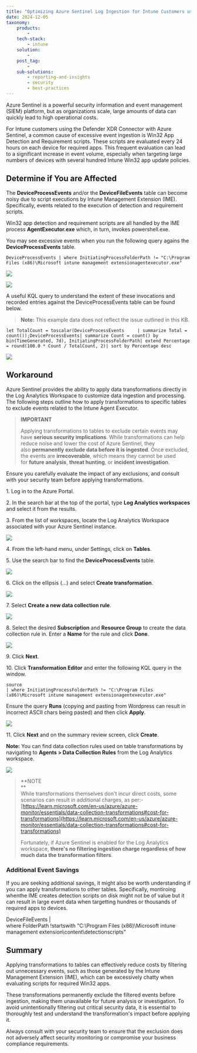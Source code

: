 ```yaml
---
title: "Optimizing Azure Sentinel Log Ingestion for Intune Customers using the Defender XDR Connector"
date: 2024-12-05
taxonomy:
    products:
        - 
    tech-stack:
        - intune
    solution:
        - 
    post_tag:
        - 
    sub-solutions:
        - reporting-and-insights
        - security
        - best-practices
---
```


Azure Sentinel is a powerful security information and event management (SIEM) platform, but as organizations scale, large amounts of data can quickly lead to high operational costs.

For Intune customers using the Defender XDR Connector with Azure Sentinel, a common cause of excessive event ingestion is Win32 App Detection and Requirement scripts. These scripts are evaluated every 24 hours on each device for required apps. This frequent evaluation can lead to a significant increase in event volume, especially when targeting large numbers of devices with several hundred Intune Win32 app update policies.

## Determine if You are Affected

The **DeviceProcessEvents** and/or the **DeviceFileEvents** table can become noisy due to script executions by Intune Management Extension (IME). Specifically, events related to the execution of detection and requirement scripts.

Win32 app detection and requirement scripts are all handled by the IME process **AgentExecutor.exe** which, in turn, invokes powershell.exe.

You may see excessive events when you run the following query agains the **DeviceProcessEvents** table.

```
DeviceProcessEvents | where InitiatingProcessFolderPath != "C:\Program Files (x86)\Microsoft intune management extensionagentexecutor.exe"
```

![](../../_images/sentinel_data_kql_query.jpg)

![](../../_images/sentinel_data.jpg)

A useful KQL query to understand the extent of these invocations and recorded entries against the DeviceProcessEvents table can be found below.

> **Note:** This example data does not reflect the issue outlined in this KB.

```
let TotalCount = toscalar(DeviceProcessEvents     | summarize Total = count());DeviceProcessEvents| summarize Count = count() by bin(TimeGenerated, 7d), InitiatingProcessFolderPath| extend Percentage = round(100.0 * Count / TotalCount, 2)| sort by Percentage desc
```

![](../../_images/kql_sentinel_example.jpg)

## Workaround

Azure Sentinel provides the ability to apply data transformations directly in the Log Analytics Workspace to customize data ingestion and processing. The following steps outline how to apply transformations to specific tables to exclude events related to the Intune Agent Executor.

> **IMPORTANT**
> 
> Applying transformations to tables to exclude certain events may have **serious security implications**. While transformations can help reduce noise and lower the cost of Azure Sentinel, they also **permanently exclude data before it is ingested**. Once excluded, the events are **irrecoverable**, which means they cannot be used for **future analysis**, **threat hunting**, or **incident investigation**.

Ensure you carefully evaluate the impact of any exclusions, and consult with your security team before applying transformations.

1\. Log in to the Azure Portal.

2\. In the search bar at the top of the portal, type **Log Analytics workspaces** and select it from the results.

3\. From the list of workspaces, locate the Log Analytics Workspace associated with your Azure Sentinel instance.

![](../../_images/sentinel_1.jpg)

4\. From the left-hand menu, under Settings, click on **Tables**.

5\. Use the search bar to find the **DeviceProcessEvents** table.

![](../../_images/sentinel_2.jpg)

6\. Click on the ellipsis (...) and select **Create transformation**.

![](../../_images/sentinel_3.jpg)

7\. Select **Create a new data collection rule**.

![](../../_images/sentinel_4.jpg)

8\. Select the desired **Subscription** and **Resource Group** to create the data collection rule in. Enter a **Name** for the rule and click **Done**.

![](../../_images/sentinel_5.jpg)

9\. Click **Next**.

10\. Click **Transformation Editor** and enter the following KQL query in the window.

```
source
| where InitiatingProcessFolderPath != "C:\Program Files (x86)\Microsoft intune management extensionagentexecutor.exe"
```

Ensure the query **Runs** (copying and pasting from Wordpress can result in incorrect ASCII chars being pasted) and then click **Apply**.

![](../../_images/sentinel_6.jpg)

11\. Click **Next** and on the summary review screen, click **Create**.

**Note:** You can find data collection rules used on table transformations by navigating to **Agents > Data Collection Rules** from the Log Analytics workspace.

![](../../_images/sentinel_7.jpg)

> **NOTE  
> **  
> While transformations themselves don't incur direct costs, some scenarios can result in additional charges, as per:- [https://learn.microsoft.com/en-us/azure/azure-monitor/essentials/data-collection-transformations#cost-for-transformations](https://learn.microsoft.com/en-us/azure/azure-monitor/essentials/data-collection-transformations#cost-for-transformations)
> 
> Fortunately, if Azure Sentinel is enabled for the Log Analytics workspace, **there's no filtering ingestion charge regardless of how much data the transformation filters**.

### Additional Event Savings

If you are seeking additional savings, it might also be worth understanding if you can apply transformations to other tables. Specifically, montiroing whenthe IME creates detection scripts on disk might not be of value but it can result in large event data when targetting hundres or thousands of required apps to devices.

DeviceFileEvents |  
where FolderPath !startswith "C:\\Program Files (x86)\\Microsoft intune management extension\\content\\detectionscripts"

## Summary

Applying transformations to tables can effectively reduce costs by filtering out unnecessary events, such as those generated by the Intune Management Extension (IME), which can be excessively chatty when evaluating scripts for required Win32 apps.

These transformations permanently exclude the filtered events before ingestion, making them unavailable for future analysis or investigation. To avoid unintentionally filtering out critical security data, it is essential to thoroughly test and understand the transformation's impact before applying it.

Always consult with your security team to ensure that the exclusion does not adversely affect security monitoring or compromise your business compliance requirements.
